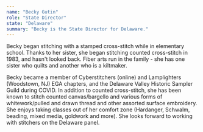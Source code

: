 ```yaml
---
name: "Becky Gutin"
role: "State Director"
state: "Delaware"
summary: "Becky is the State Director for Delaware."
---
```


Becky began stitching with a stamped cross-stitch while in elementary school. Thanks to her sister, she began stitching counted cross-stitch in 1983, and hasn't looked back. Fiber arts run in the family - she has one sister who quilts and another who is a kiltmaker.

Becky became a member of Cyberstitchers (online) and Lamplighters (Woodstown, NJ) EGA chapters, and the Delaware Valley Historic Sampler Guild during COVID. In addition to counted cross-stitch, she has been known to stitch counted canvas/bargello and various forms of whitework/pulled and drawn thread and other assorted surface embroidery. She enjoys taking classes out of her comfort zone (Hardanger, Schwalm, beading, mixed media, goldwork and more). She looks forward to working with stitchers on the Delaware panel.
